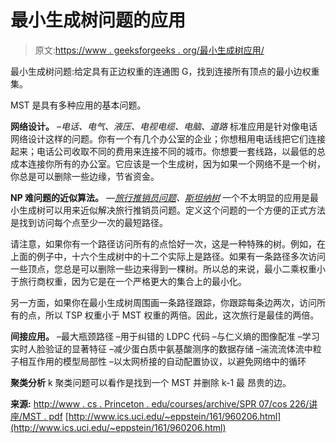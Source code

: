 # 最小生成树问题的应用

> 原文:[https://www . geeksforgeeks . org/最小生成树应用/](https://www.geeksforgeeks.org/applications-of-minimum-spanning-tree/)

最小生成树问题:给定具有正边权重的连通图 G，找到连接所有顶点的最小边权重集。

MST 是具有多种应用的基本问题。

**网络设计。**
*–电话、电气、液压、电视电缆、电脑、道路*
标准应用是针对像电话网络设计这样的问题。你有一个有几个办公室的企业；你想租用电话线把它们连接起来；电话公司收取不同的费用来连接不同的城市。你想要一套线路，以最低的总成本连接你所有的办公室。它应该是一个生成树，因为如果一个网络不是一个树，你总是可以删除一些边缘，节省资金。

**NP 难问题的近似算法。**
*—[旅行推销员问题](http://en.wikipedia.org/wiki/Travelling_salesman_problem)、[斯坦纳树](http://en.wikipedia.org/wiki/Steiner_tree_problem)*
一个不太明显的应用是最小生成树可以用来近似解决旅行推销员问题。定义这个问题的一个方便的正式方法是找到访问每个点至少一次的最短路径。

请注意，如果你有一个路径访问所有的点恰好一次，这是一种特殊的树。例如，在上面的例子中，十六个生成树中的十二个实际上是路径。如果有一条路径多次访问一些顶点，您总是可以删除一些边来得到一棵树。所以总的来说，最小二乘权重小于旅行商权重，因为它是在一个严格更大的集合上的最小化。

另一方面，如果你在最小生成树周围画一条路径跟踪，你跟踪每条边两次，访问所有的点，所以 TSP 权重小于 MST 权重的两倍。因此，这次旅行是最佳的两倍。

**间接应用。**
–最大瓶颈路径
–用于纠错的 LDPC 代码
–与仁义熵的图像配准
–学习实时人脸验证的显著特征
–减少蛋白质中氨基酸测序的数据存储
–湍流流体流中粒子相互作用的模型局部性
–以太网桥接的自动配置协议，以避免网络中的循环

**聚类分析**
k 聚类问题可以看作是找到一个 MST 并删除 k-1 最
昂贵的边。

**来源:**
[http://www . cs . Princeton . edu/courses/archive/SPR 07/cos 226/讲座/MST . pdf](http://www.cs.princeton.edu/courses/archive/spr07/cos226/lectures/mst.pdf)
[http://www.ics.uci.edu/~eppstein/161/960206.html](http://www.ics.uci.edu/~eppstein/161/960206.html)